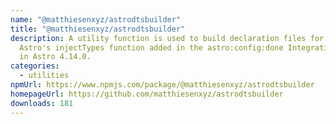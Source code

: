 ```yaml
---
name: "@matthiesenxyz/astrodtsbuilder"
title: "@matthiesenxyz/astrodtsbuilder"
description: A utility function is used to build declaration files for use with
  Astro's injectTypes function added in the astro:config:done Integration Hook
  in Astro 4.14.0.
categories:
  - utilities
npmUrl: https://www.npmjs.com/package/@matthiesenxyz/astrodtsbuilder
homepageUrl: https://github.com/matthiesenxyz/astrodtsbuilder
downloads: 181
---
```

